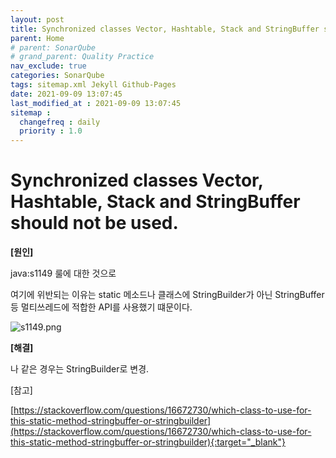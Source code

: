 ```yaml
---
layout: post
title: Synchronized classes Vector, Hashtable, Stack and StringBuffer should not be used
parent: Home
# parent: SonarQube
# grand_parent: Quality Practice
nav_exclude: true
categories: SonarQube
tags: sitemap.xml Jekyll Github-Pages  
date: 2021-09-09 13:07:45
last_modified_at : 2021-09-09 13:07:45
sitemap :
  changefreq : daily
  priority : 1.0
---
```


# Synchronized classes Vector, Hashtable, Stack and StringBuffer should not be used.

**[원인]**

java:s1149 룰에 대한 것으로

여기에 위반되는 이유는 static 메소드나 클래스에 StringBuilder가 아닌 StringBuffer등 멀티쓰레드에 적합한 API를 사용했기 떄문이다.

![s1149.png](../img/s1149.png)

**[해결]**

나 같은 경우는 StringBuilder로 변경.

[참고]

[https://stackoverflow.com/questions/16672730/which-class-to-use-for-this-static-method-stringbuffer-or-stringbuilder](https://stackoverflow.com/questions/16672730/which-class-to-use-for-this-static-method-stringbuffer-or-stringbuilder){:target="_blank"}
